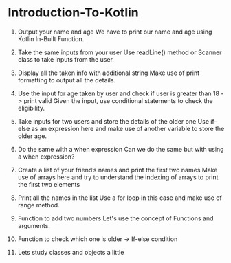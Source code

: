 # Introduction-To-Kotlin

1.  Output your name and age
    We have to print our name and age using Kotlin In-Built Function.

2.	Take the same inputs from your user
    Use readLine() method or Scanner class to take inputs from the user.

3.	Display all the taken info with additional string
    Make use of print formatting to output all the details.

4.	Use the input for age taken by user and check if user is greater than 18 -> print valid
    Given the input, use conditional statements to check the eligibility.

5.	Take inputs for two users and store the details of the older one
    Use if-else as an expression here and make use of another variable to store the older age.

6.	Do the same with a when expression
    Can we do the same but with using a when expression?

7.	Create a list of your friend’s names and print the first two names
    Make use of arrays here and try to understand the indexing of arrays to print the first two elements

8.	Print all the names in the list
    Use a for loop in this case and make use of range method.

9.	Function to add two numbers
    Let's use the concept of Functions and arguments.

10.	Function to check which one is older -> If-else condition

11. Lets study classes and objects a little

